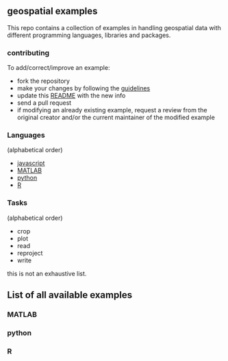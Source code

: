 ## geospatial examples  


This repo contains a collection of examples in handling 
geospatial data with different programming languages,
libraries and packages.  

### contributing  

To add/correct/improve an example: 

* fork the repository 
* make your changes by following the [guidelines](guidelines.md)
* update this [README](README.md) with the new info 
* send a pull request
* if modifying an already existing example, request a 
  review from the original creator 
  and/or the current maintainer of the modified example 

### Languages 

(alphabetical order)

- [javascript](javascript) 
- [MATLAB](#matlab)
- [python](#python) 
- [R](#r)  

### Tasks 

(alphabetical order) 

- crop 
- plot 
- read
- reproject 
- write

this is not an exhaustive list.  


## List of all available examples

### MATLAB


### python 


### R 






 
